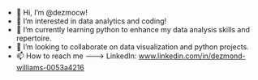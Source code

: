 - 👋 Hi, I’m @dezmocw!
- 👀 I’m interested in data analytics and coding!
- 🌱 I’m currently learning python to enhance my data analysis skills and repertoire.
- 💞️ I’m looking to collaborate on data visualization and python projects.
- 📫 How to reach me ---> LinkedIn: www.linkedin.com/in/dezmond-williams-0053a4216 

<!---
dezmocw/dezmocw is a ✨ special ✨ repository because its `README.md` (this file) appears on your GitHub profile.
You can click the Preview link to take a look at your changes.
--->
